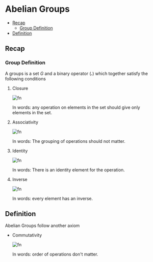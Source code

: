 # Abelian Groups <!-- omit in toc -->

- [Recap](#recap)
  - [Group Definition](#group-definition)
- [Definition](#definition)

## Recap

### Group Definition

A groups is a set _G_ and a binary operator (**.**) which together satisfy the following conditions

1. Closure

   ![fn](<https://latex.codecogs.com/svg.latex?\forall x,y \in G, x\bullet y \in G>)

   In words: any operation on elements in the set should give only elements in the set.

2. Associativity

   ![fn](<https://latex.codecogs.com/svg.latex?\forall x,y \in G, (x\bullet y)\bullet z = x\bullet (y\bullet z)>)

   In words: The grouping of operations should not matter.

3. Identity

   ![fn](<https://latex.codecogs.com/svg.latex?\exists e\in G, \forall x \in G, e \bullet x = x \bullet e = x>)

   In words: There is an identity element for the operation.

4. Inverse

   ![fn](<https://latex.codecogs.com/svg.latex?\forall x \in G, \exists x^{-1}\in G : x \bullet x^{-1} = e>)

   In words: every element has an inverse.

## Definition

Abelian Groups follow another axiom

- Commutativity

  ![fn](<https://latex.codecogs.com/svg.latex?\forall x,y \in G, x\bullet y = y\bullet x>)

  In words: order of operations don't matter.
